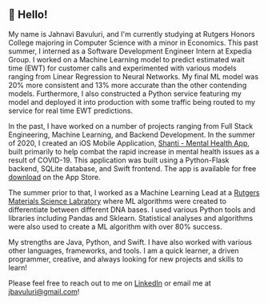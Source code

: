 ## 👋  Hello! 

My name is Jahnavi Bavuluri, and I'm currently studying at Rutgers Honors College majoring in Computer Science with a minor in Economics. This past summer, I interned as a Software Development Engineer Intern at Expedia Group. I worked on a Machine Learning model to predict estimated wait time (EWT) for customer calls and experimented with various models ranging from Linear Regression to Neural Networks. My final ML model was 20% more consistent and 13% more accurate than the other contending models. Furthermore, I also constructed a Python service featuring my model and deployed it into production with some traffic being routed to my service for real time EWT predictions. 

In the past, I have worked on a number of projects ranging from Full Stack Engineering, Machine Learning, and Backend Development. In the summer of 2020, I created an iOS Mobile Application, [Shanti - Mental Health App](https://apps.apple.com/us/app/shanti-mental-health-app/id1529500894), built primarily to help combat the rapid increase in mental health issues as a result of COVID-19. This application was built using a Python-Flask backend, SQLite database, and Swift frontend. The app is available for free [download](https://apps.apple.com/us/app/shanti-mental-health-app/id1529500894) on the App Store. 

The summer prior to that, I worked as a Machine Learning Lead at a [Rutgers Materials Science Labratory](https://mse.rutgers.edu/) where ML algorithms were created to differentiate between different DNA bases. I used various Python tools and libraries including Pandas and Sklearn. Statistical analyses and algorithms were also used to create a ML algorithm with over 80% success. 

My strengths are Java, Python, and Swift. I have also worked with various other languages, frameworks, and tools. I am a quick learner, a driven programmer, creative, and always looking for new projects and skills to learn! 

Please feel free to reach out to me on [LinkedIn](https://www.linkedin.com/in/jahnavi-bavuluri/) or email me at jbavuluri@gmail.com!

<!---
jahnavibavuluri/jahnavibavuluri is a ✨ special ✨ repository because its `README.md` (this file) appears on your GitHub profile.
You can click the Preview link to take a look at your changes.
Hi, I’m @jahnavibavuluri
- 👀 I’m interested in ...
- 🌱 I’m currently learning ...
- 💞️ I’m looking to collaborate on ...
- 📫 How to reach me ...
--->
